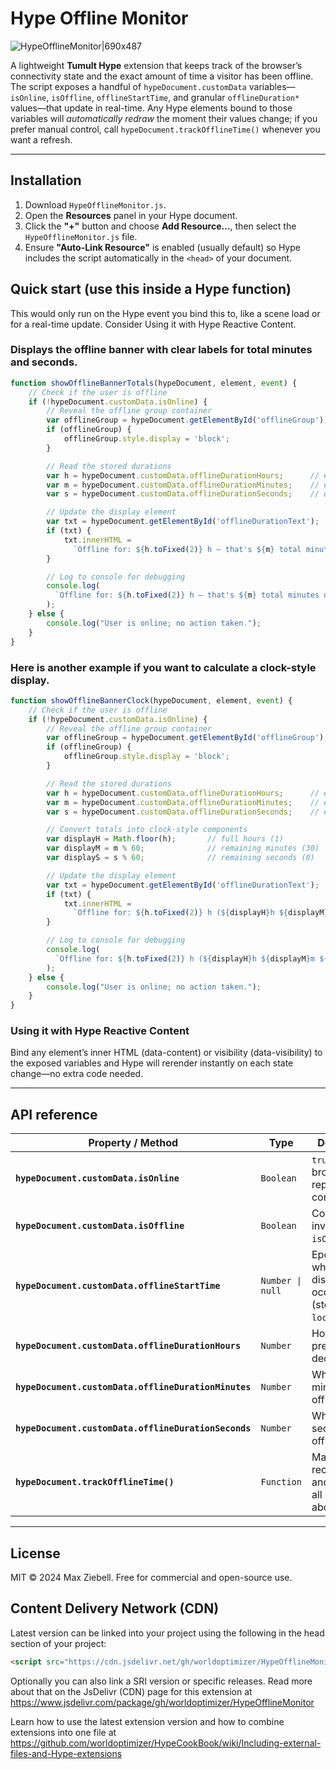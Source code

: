 
# Hype Offline Monitor
![HypeOfflineMonitor|690x487](https://playground.maxziebell.de/Hype/OfflineMonitor/HypeOfflineMonitor.jpg)

A lightweight **Tumult Hype** extension that keeps track of the browser’s connectivity state and the exact amount of time a visitor has been offline. The script exposes a handful of `hypeDocument.customData` variables—`isOnline`, `isOffline`, `offlineStartTime`, and granular `offlineDuration*` values—that update in real-time. Any Hype elements bound to those variables will _automatically redraw_ the moment their values change; if you prefer manual control, call `hypeDocument.trackOfflineTime()` whenever you want a refresh.

---

## Installation
1.  Download `HypeOfflineMonitor.js`.
2.  Open the **Resources** panel in your Hype document.
3.  Click the **"+"** button and choose **Add Resource…**, then select the `HypeOfflineMonitor.js` file.
4.  Ensure **"Auto-Link Resource"** is enabled (usually default) so Hype includes the script automatically in the `<head>` of your document.


## Quick start (use this inside a Hype function)

This would only run on the Hype event you bind this to, like a scene load or for a real-time update. Consider Using it with Hype Reactive Content. 

### Displays the offline banner with clear labels for total minutes and seconds.
```javascript
function showOfflineBannerTotals(hypeDocument, element, event) {
    // Check if the user is offline
    if (!hypeDocument.customData.isOnline) {
        // Reveal the offline group container
        var offlineGroup = hypeDocument.getElementById('offlineGroup');
        if (offlineGroup) {
            offlineGroup.style.display = 'block';
        }

        // Read the stored durations
        var h = hypeDocument.customData.offlineDurationHours;      // e.g. 1.5 (decimal hours)
        var m = hypeDocument.customData.offlineDurationMinutes;    // e.g. 90 (total minutes)
        var s = hypeDocument.customData.offlineDurationSeconds;    // e.g. 5400 (total seconds)

        // Update the display element
        var txt = hypeDocument.getElementById('offlineDurationText');
        if (txt) {
            txt.innerHTML =
              `Offline for: ${h.toFixed(2)} h — that's ${m} total minutes or ${s} total seconds.`;
        }

        // Log to console for debugging
        console.log(
          `Offline for: ${h.toFixed(2)} h — that's ${m} total minutes or ${s} total seconds.`
        );
    } else {
        console.log("User is online; no action taken.");
    }
}
```

### Here is another example if you want to calculate a clock-style display. 
```javascript
function showOfflineBannerClock(hypeDocument, element, event) {
    // Check if the user is offline
    if (!hypeDocument.customData.isOnline) {
        // Reveal the offline group container
        var offlineGroup = hypeDocument.getElementById('offlineGroup');
        if (offlineGroup) {
            offlineGroup.style.display = 'block';
        }

        // Read the stored durations
        var h = hypeDocument.customData.offlineDurationHours;      // e.g. 1.5 (decimal hours)
        var m = hypeDocument.customData.offlineDurationMinutes;    // e.g. 90 (total minutes)
        var s = hypeDocument.customData.offlineDurationSeconds;    // e.g. 5400 (total seconds)

        // Convert totals into clock-style components
        var displayH = Math.floor(h);       // full hours (1)
        var displayM = m % 60;              // remaining minutes (30)
        var displayS = s % 60;              // remaining seconds (0)

        // Update the display element
        var txt = hypeDocument.getElementById('offlineDurationText');
        if (txt) {
            txt.innerHTML =
              `Offline for: ${h.toFixed(2)} h (${displayH}h ${displayM}m ${displayS}s)`;
        }

        // Log to console for debugging
        console.log(
          `Offline for: ${h.toFixed(2)} h (${displayH}h ${displayM}m ${displayS}s)`
        );
    } else {
        console.log("User is online; no action taken.");
    }
}
```

### Using it with Hype Reactive Content

Bind any element’s inner HTML (data-content) or visibility (data-visibility) to the exposed variables and Hype will rerender instantly on each state change—no extra code needed.

---

## API reference

| Property / Method                                    | Type             | Description                                                             |
| ---------------------------------------------------- | ---------------- | ----------------------------------------------------------------------- |
| **`hypeDocument.customData.isOnline`**               | `Boolean`        | `true` when the browser reports connectivity.                           |
| **`hypeDocument.customData.isOffline`**              | `Boolean`        | Convenience inverse of `isOnline`.                                      |
| **`hypeDocument.customData.offlineStartTime`**       | `Number \| null` | Epoch ms when the first disconnect occurred (stored in `localStorage`). |
| **`hypeDocument.customData.offlineDurationHours`**   | `Number`         | Hours offline, precise to 4 decimals.                                   |
| **`hypeDocument.customData.offlineDurationMinutes`** | `Number`         | Whole minutes offline.                                                  |
| **`hypeDocument.customData.offlineDurationSeconds`** | `Number`         | Whole seconds offline.                                                  |
| **`hypeDocument.trackOfflineTime()`**                | `Function`       | Manually recomputes and updates all of the above.                       |

---

## License

MIT © 2024 Max Ziebell. Free for commercial and open-source use.


Content Delivery Network (CDN)
--

Latest version can be linked into your project using the following in the head section of your project:

```html
<script src="https://cdn.jsdelivr.net/gh/worldoptimizer/HypeOfflineMonitor/HypeOfflineMonitor.min.js"></script>
```
Optionally you can also link a SRI version or specific releases. 
Read more about that on the JsDelivr (CDN) page for this extension at https://www.jsdelivr.com/package/gh/worldoptimizer/HypeOfflineMonitor

Learn how to use the latest extension version and how to combine extensions into one file at
https://github.com/worldoptimizer/HypeCookBook/wiki/Including-external-files-and-Hype-extensions
